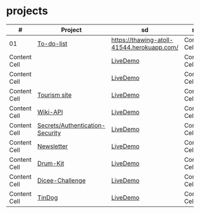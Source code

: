 # projects

| #  | Project |sd | sd | sd |
| ------------- | ------------- | ------------- | ------------- | ------------- |
| 01  | [To-do-list](https://github.com/alexgritsanov/Todolist) | https://thawing-atoll-41544.herokuapp.com/  | Content Cell  | Content Cell  |
| Content Cell  | []()  |[LiveDemo]()  | Content Cell  | Content Cell  |
| Content Cell  | []()  |[LiveDemo]()  | Content Cell  | Content Cell  |
| Content Cell  |[Tourism site]() |[LiveDemo](http://project2487366.tilda.ws/) | Content Cell  | Content Cell  |
| Content Cell  |[Wiki-API](https://github.com/alexgritsanov/Wiki-API) |[LiveDemo]() | Content Cell  | Content Cell  |
| Content Cell  |[Secrets/Authentication-Security](https://github.com/alexgritsanov/Authentication-Security) |[LiveDemo]() | Content Cell  | Content Cell  |
| Content Cell  |[Newsletter](https://github.com/alexgritsanov/Newsletter) |[LiveDemo](https://alexgritsanov.github.io/Newsletter/) | Content Cell  | Content Cell  |
| Content Cell  |[Drum-Kit](https://github.com/alexgritsanov/Drum-Kit) |[LiveDemo](https://alexgritsanov.github.io/Drum-Kit/) | Content Cell  | Content Cell  |
| Content Cell  |[Dicee-Challenge](https://github.com/alexgritsanov/Dicee-Challenge) |[LiveDemo](https://alexgritsanov.github.io/Dicee-Challenge) | Content Cell  | Content Cell  |
| Content Cell  |[TinDog](https://github.com/alexgritsanov/TinDog) | [LiveDemo](https://alexgritsanov.github.io/TinDog/)  | Content Cell  | Content Cell  |
[]()
